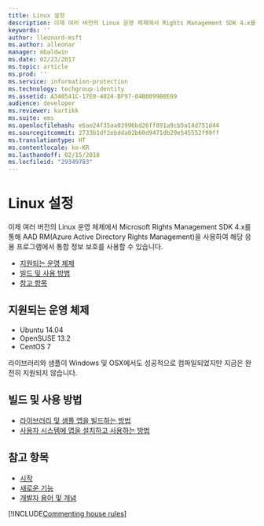 ```yaml
---
title: Linux 설정
description: 이제 여러 버전의 Linux 운영 체제에서 Rights Management SDK 4.x를 사용할 수 있습니다.
keywords: ''
author: lleonard-msft
ms.author: alleonar
manager: mbaldwin
ms.date: 02/23/2017
ms.topic: article
ms.prod: ''
ms.service: information-protection
ms.technology: techgroup-identity
ms.assetid: A348541C-17E0-4024-BF97-84B0099B0E69
audience: developer
ms.reviewer: kartikk
ms.suite: ems
ms.openlocfilehash: e6ae24f35aa03996bd26ff891a9cb5a14d751d44
ms.sourcegitcommit: 2733b1df2ebdda02b60d9471db29e545552f99ff
ms.translationtype: HT
ms.contentlocale: ko-KR
ms.lasthandoff: 02/15/2018
ms.locfileid: "29349783"
---
```

# <a name="linux-setup"></a>Linux 설정

이제 여러 버전의 Linux 운영 체제에서 Microsoft Rights Management SDK 4.x를 통해 AAD RM(Azure Active Directory Rights Management)을 사용하여 해당 응용 프로그램에서 통합 정보 보호를 사용할 수 있습니다.

- [지원되는 운영 체제](#supported-operating-systems)
- [빌드 및 사용 방법](#how-to-build-and-use)
- [참고 항목](#see-also)

## <a name="supported-operating-systems"></a>지원되는 운영 체제

- Ubuntu 14.04
- OpenSUSE 13.2
- CentOS 7

라이브러리와 샘플이 Windows 및 OSX에서도 성공적으로 컴파일되었지만 지금은 완전히 지원되지 않습니다.
 
## <a name="how-to-build-and-use"></a>빌드 및 사용 방법

- [라이브러리 및 샘플 앱을 빌드하는 방법](https://github.com/AzureAD/rms-sdk-for-cpp/wiki/How-to-Build)
- [사용자 시스템에 앱을 설치하고 사용하는 방법](https://github.com/AzureAD/rms-sdk-for-cpp/wiki/How-to-Use)

## <a name="see-also"></a>참고 항목

- [시작](get-started.md)
- [새로운 기능](release-notes.md)
- [개발자 용어 및 개념](core-concepts.md)

[!INCLUDE[Commenting house rules](../includes/houserules.md)]